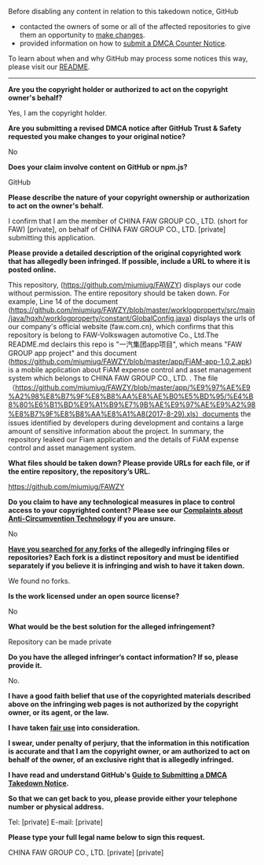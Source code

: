 Before disabling any content in relation to this takedown notice, GitHub
- contacted the owners of some or all of the affected repositories to give them an opportunity to [make changes](https://docs.github.com/en/github/site-policy/dmca-takedown-policy#a-how-does-this-actually-work).
- provided information on how to [submit a DMCA Counter Notice](https://docs.github.com/en/articles/guide-to-submitting-a-dmca-counter-notice).

To learn about when and why GitHub may process some notices this way, please visit our [README](https://github.com/github/dmca/blob/master/README.md#anatomy-of-a-takedown-notice).

---

**Are you the copyright holder or authorized to act on the copyright owner's behalf?**

Yes, I am the copyright holder.

**Are you submitting a revised DMCA notice after GitHub Trust & Safety requested you make changes to your original notice?**

No

**Does your claim involve content on GitHub or npm.js?**

GitHub

**Please describe the nature of your copyright ownership or authorization to act on the owner's behalf.**

I confirm that I am the member of CHINA FAW GROUP CO., LTD. (short for FAW) [private], on behalf of CHINA FAW GROUP CO., LTD. [private] submitting this application.

**Please provide a detailed description of the original copyrighted work that has allegedly been infringed. If possible, include a URL to where it is posted online.**

This repository, (https://github.com/miumiug/FAWZY) displays our code without permission. The entire repository should be taken down.
For example, Line 14 of the document (https://github.com/miumiug/FAWZY/blob/master/worklogproperty/src/main/java/hqxh/worklogproperty/constant/GlobalConfig.java) displays the urls of our company's official website (faw.com.cn), which confirms that this repository is belong to FAW-Volkswagen automotive Co., Ltd.The README.md declairs this repo is "一汽集团app项目", which means "FAW GROUP app project" and this document (https://github.com/miumiug/FAWZY/blob/master/app/FiAM-app-1.0.2.apk) is a mobile application about FiAM expense control and asset management system which belongs to CHINA FAW GROUP CO., LTD. .
The file（https://github.com/miumiug/FAWZY/blob/master/app/%E9%97%AE%E9%A2%98%E8%B7%9F%E8%B8%AA%E8%AE%B0%E5%BD%95/%E4%B8%80%E6%B1%BD%E9%A1%B9%E7%9B%AE%E9%97%AE%E9%A2%98%E8%B7%9F%E8%B8%AA%E8%A1%A8(2017-8-29).xls）documents the issues identified by developers during development and contains a large amount of sensitive information about the project. In summary, the repository leaked our Fiam application and the details of FiAM expense control and asset management system.

**What files should be taken down? Please provide URLs for each file, or if the entire repository, the repository’s URL.**

https://github.com/miumiug/FAWZY

**Do you claim to have any technological measures in place to control access to your copyrighted content? Please see our <a href="https://docs.github.com/articles/guide-to-submitting-a-dmca-takedown-notice#complaints-about-anti-circumvention-technology">Complaints about Anti-Circumvention Technology</a> if you are unsure.**

No

**<a href="https://docs.github.com/articles/dmca-takedown-policy#b-what-about-forks-or-whats-a-fork">Have you searched for any forks</a> of the allegedly infringing files or repositories? Each fork is a distinct repository and must be identified separately if you believe it is infringing and wish to have it taken down.**

We found no forks.

**Is the work licensed under an open source license?**

No

**What would be the best solution for the alleged infringement?**

Repository can be made private

**Do you have the alleged infringer’s contact information? If so, please provide it.**

No.

**I have a good faith belief that use of the copyrighted materials described above on the infringing web pages is not authorized by the copyright owner, or its agent, or the law.**

**I have taken <a href="https://www.lumendatabase.org/topics/22">fair use</a> into consideration.**

**I swear, under penalty of perjury, that the information in this notification is accurate and that I am the copyright owner, or am authorized to act on behalf of the owner, of an exclusive right that is allegedly infringed.**

**I have read and understand GitHub's <a href="https://docs.github.com/articles/guide-to-submitting-a-dmca-takedown-notice/">Guide to Submitting a DMCA Takedown Notice</a>.**

**So that we can get back to you, please provide either your telephone number or physical address.**

Tel: [private] E-mail: [private]

**Please type your full legal name below to sign this request.**

CHINA FAW GROUP CO., LTD. [private] [private]
